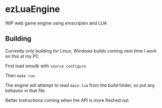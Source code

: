 # ezLuaEngine

WIP web game engine using emscripten and LUA

## Building

Currently only building for Linux, Windows builds coming next time I work on this at my PC

First load emsdk with
```source configure```

Then
```make run```

The engine will attempt to read `main.lua` from the build folder, so put any behavior in that file.

Better instructions coming when the API is more fleshed out
